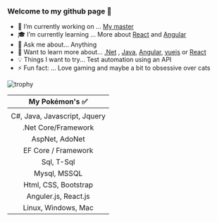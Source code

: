 ### Welcome to my github page 🖖 

- 🔭 I’m currently working on ... [My master](https://github.com/Carpenteri1/CampusBookingConcept) 
- 🎓 I’m currently learning ... More about [React](https://reactjs.org/ ) and [Angular](https://angular.io/)
- 💬 Ask me about... Anything
- 📖 Want to learn more about... [.Net](https://dotnet.microsoft.com/) , [Java](https://docs.oracle.com/en/java/), [Angular](https://angular.io/), [vuejs](https://vuejs.org/) or [React](https://reactjs.org/)
- 💡 Things I want to try... Test automation using an API
- ⚡ Fun fact: ... Love gaming and maybe a bit to obsessive over cats


![trophy](https://github-profile-trophy.vercel.app/?username=carpenteri1&theme=monokai&title=Issues,Commit,PullRequest,Repositories)


| My Pokémon's :white_check_mark:         |
|:--------------------:|  
|                      |
| C#, Java, Javascript, Jquery   |  
| .Net Core/Framework  |
| AspNet, AdoNet        | 
| EF Core / Framework  | 
| Sql, T-Sql            |
| Mysql, MSSQL          |
| Html, CSS, Bootstrap   | 
| Anguler.js, React.js  |
| Linux, Windows, Mac    |


